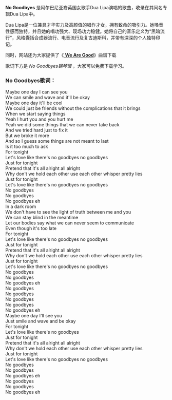 

**No Goodbyes** 是阿尔巴尼亚裔英国女歌手Dua Lipa演唱的歌曲，收录在其同名专辑Dua Lipa中。

Dua
Lipa是一位兼具才华实力及高颜值的唱作才女，拥有致命的吸引力。她嗓音性感而独特，并且她的唱功强大、现场功力稳健。她将自己的音乐定义为“黑暗流行”，风格囊括合成器流行、电音流行及复古迪斯科，并带有深深的个人独特印记。

同时，网站还为大家提供了《[ **We Are Good**](Music-12869-We-Are-Good-Dua-Lipa.html "We Are
Good")》曲谱下载

歌词下方是 _No Goodbyes钢琴谱_ ，大家可以免费下载学习。

### No Goodbyes歌词：

Maybe one day I can see you  
We can smile and wave and it'll be okay  
Maybe one day it'll be cool  
We could just be friends without the complications that it brings  
When we start saying things  
Yeah I hurt you and you hurt me  
Yeah we did some things that we can never take back  
And we tried hard just to fix it  
But we broke it more  
And so I guess some things are not meant to last  
Is it too much to ask  
For tonight  
Let's love like there's no goodbyes no goodbyes  
Just for tonight  
Pretend that it's all alright all alright  
Why don't we hold each other use each other whisper pretty lies  
Just for tonight  
Let's love like there's no goodbyes no goodbyes  
No goodbyes  
No goodbyes  
No goodbyes eh  
In a dark room  
We don't have to see the light of truth between me and you  
We can stay blind in the meantime  
Let our bodies say what we can never seem to communicate  
Even though it's too late  
For tonight  
Let's love like there's no goodbyes no goodbyes  
Just for tonight  
Pretend that it's all alright all alright  
Why don't we hold each other use each other whisper pretty lies  
Just for tonight  
Let's love like there's no goodbyes no goodbyes  
No goodbyes  
No goodbyes  
No goodbyes eh  
No goodbyes  
No goodbyes  
No goodbyes  
No goodbyes  
No goodbyes eh  
Maybe one day I'll see you  
Just smile and wave and be okay  
For tonight  
Let's love like there's no goodbyes  
Just for tonight  
Pretend that it's all alright all alright  
Why don't we hold each other use each other whisper pretty lies  
Just for tonight  
Let's love like there's no goodbyes no goodbyes  
No goodbyes  
No goodbyes  
No goodbyes eh  
No goodbyes  
No goodbyes  
No goodbyes eh

